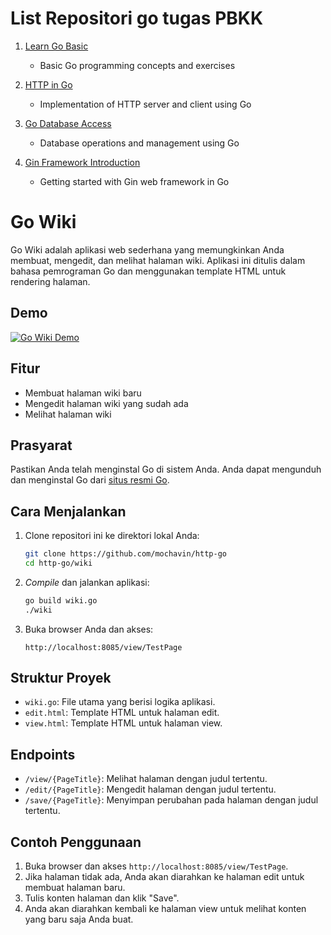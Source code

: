 # List Repositori go tugas PBKK

1. [Learn Go Basic](https://github.com/mochavin/pbkk-belajar-go)
   - Basic Go programming concepts and exercises

2. [HTTP in Go](https://github.com/mochavin/http-go)
   - Implementation of HTTP server and client using Go

3. [Go Database Access](https://github.com/mochavin/go-database-access)
   - Database operations and management using Go

4. [Gin Framework Introduction](https://github.com/mochavin/intro-gin)
   - Getting started with Gin web framework in Go

# Go Wiki

Go Wiki adalah aplikasi web sederhana yang memungkinkan Anda membuat, mengedit, dan melihat halaman wiki. Aplikasi ini ditulis dalam bahasa pemrograman Go dan menggunakan template HTML untuk rendering halaman.


## Demo

[![Go Wiki Demo](https://github.com/user-attachments/assets/628e8eb6-c60e-4c61-9e25-79541854c05a)](https://github.com/user-attachments/assets/628e8eb6-c60e-4c61-9e25-79541854c05a)

## Fitur

- Membuat halaman wiki baru
- Mengedit halaman wiki yang sudah ada
- Melihat halaman wiki

## Prasyarat

Pastikan Anda telah menginstal Go di sistem Anda. Anda dapat mengunduh dan menginstal Go dari [situs resmi Go](https://golang.org/dl/).

## Cara Menjalankan

1. Clone repositori ini ke direktori lokal Anda:

    ```sh
    git clone https://github.com/mochavin/http-go
    cd http-go/wiki
    ```

2. *Compile* dan jalankan aplikasi:

    ```sh
    go build wiki.go
    ./wiki
    ```

3. Buka browser Anda dan akses:

    ```
    http://localhost:8085/view/TestPage
    ```

## Struktur Proyek

- `wiki.go`: File utama yang berisi logika aplikasi.
- `edit.html`: Template HTML untuk halaman edit.
- `view.html`: Template HTML untuk halaman view.

## Endpoints

- `/view/{PageTitle}`: Melihat halaman dengan judul tertentu.
- `/edit/{PageTitle}`: Mengedit halaman dengan judul tertentu.
- `/save/{PageTitle}`: Menyimpan perubahan pada halaman dengan judul tertentu.

## Contoh Penggunaan

1. Buka browser dan akses `http://localhost:8085/view/TestPage`.
2. Jika halaman tidak ada, Anda akan diarahkan ke halaman edit untuk membuat halaman baru.
3. Tulis konten halaman dan klik "Save".
4. Anda akan diarahkan kembali ke halaman view untuk melihat konten yang baru saja Anda buat.
